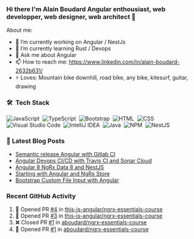 ### Hi there I'm Alain Boudard Angular enthousiast, web developper, web designer, web architect 👋

About me:

- 🔭 I’m currently working on Angular / NestJs
- 🌱 I’m currently learning Rust / Devops
- 💬 Ask me about Angular
- 📫 How to reach me: https://www.linkedin.com/in/alain-boudard-2632b631/
- ⚡ Loves: Mountain bike downhill, road bike, any bike, kitesurf, guitar, drawing

### 🛠 &nbsp;Tech Stack

![JavaScript](https://img.shields.io/badge/-JavaScript-05122A?style=flat&logo=javascript)&nbsp;
![TypeScript](https://img.shields.io/badge/typescript-%23000000.svg?style=flat&logo=typescript&logoColor=007ACC)&nbsp;
![Bootstrap](https://img.shields.io/badge/-Bootstrap-05122A?style=flat&logo=bootstrap&logoColor=563D7C)&nbsp;
![HTML](https://img.shields.io/badge/-HTML-05122A?style=flat&logo=HTML5)&nbsp;
![CSS](https://img.shields.io/badge/-CSS-05122A?style=flat&logo=CSS3&logoColor=1572B6)&nbsp;
![Visual Studio Code](https://img.shields.io/badge/-Visual%20Studio%20Code-05122A?style=flat&logo=visual-studio-code&logoColor=007ACC)&nbsp;
![IntelliJ IDEA](https://img.shields.io/badge/IntelliJIDEA-000000.svg?style=flat&logo=intellij-idea&logoColor=white)&nbsp;
![Java](https://img.shields.io/badge/java-%23000000.svg?style=flat&logo=java&logoColor=ed8b00)&nbsp;
![NPM](https://img.shields.io/badge/NPM-%23000000.svg?style=flat&logo=npm&logoColor=white)&nbsp;
![NestJS](https://img.shields.io/badge/nestjs-%23000000.svg?style=flat&logo=nestjs&logoColor=E0234E)&nbsp;

### 📕 Latest Blog Posts

<!-- BLOG-POST-LIST:START -->
- [Semantic release Angular with Gitlab CI](https://medium.com/codex/semantic-release-angular-with-gitlab-ci-ba961c7fe3e?source=rss-8b3c3c9ad7a2------2)
- [Angular Devops CI/CD with Travis CI and Sonar Cloud](https://coco-boudard.medium.com/angular-devops-ci-cd-with-travis-ci-and-sonar-cloud-42617366026d?source=rss-8b3c3c9ad7a2------2)
- [Angular 8 NgRx Data 8 and NestJS](https://coco-boudard.medium.com/angular-8-ngrx-data-8-and-nestjs-8463c8af4695?source=rss-8b3c3c9ad7a2------2)
- [Starting with Angular and NgRx Store](https://coco-boudard.medium.com/starting-with-angular-and-ngrx-store-75e92c90d346?source=rss-8b3c3c9ad7a2------2)
- [Bootstrap Custom File Input with Angular](https://coco-boudard.medium.com/bootstrap-custom-file-input-with-angular-9039681cd025?source=rss-8b3c3c9ad7a2------2)
<!-- BLOG-POST-LIST:END -->

### Recent GitHub Activity

<!--START_SECTION:activity-->
1. 💪 Opened PR [#4](https://github.com/this-is-angular/ngrx-essentials-course/pull/4) in [this-is-angular/ngrx-essentials-course](https://github.com/this-is-angular/ngrx-essentials-course)
2. 💪 Opened PR [#3](https://github.com/this-is-angular/ngrx-essentials-course/pull/3) in [this-is-angular/ngrx-essentials-course](https://github.com/this-is-angular/ngrx-essentials-course)
3. ❌ Closed PR [#1](https://github.com/aboudard/ngrx-essentials-course/pull/1) in [aboudard/ngrx-essentials-course](https://github.com/aboudard/ngrx-essentials-course)
4. 💪 Opened PR [#1](https://github.com/aboudard/ngrx-essentials-course/pull/1) in [aboudard/ngrx-essentials-course](https://github.com/aboudard/ngrx-essentials-course)
<!--END_SECTION:activity-->
